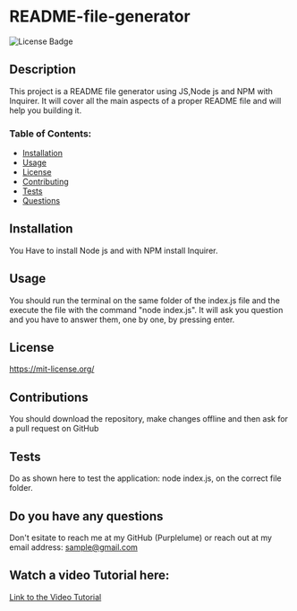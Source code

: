 # README-file-generator 

![License Badge](https://shields.io/badge/license-MIT-blue)

## Description
This project is a README file generator using JS,Node js and NPM with Inquirer. It will cover all the main aspects of a proper README file and will help you building it.

### Table of Contents:
* [Installation](#installation)
* [Usage](#usage)
* [License](#license)
* [Contributing](#contributions)
* [Tests](#tests)
* [Questions](#do-you-have-any-questions)

## Installation  
You Have to install Node js and with NPM install Inquirer.

## Usage
You should run the terminal on the same folder of the index.js file and the execute the file with the command "node index.js". It will ask you question and you have to answer them, one by one, by pressing enter.

## License
https://mit-license.org/

## Contributions
You should download the repository, make changes offline and then ask for a pull request on GitHub

## Tests
Do as shown here to test the application:
node index.js, on the correct file folder.

## Do you have any questions
Don't esitate to reach me at my GitHub (Purplelume) or reach out at my email address: sample@gmail.com

## Watch a video Tutorial here:
[Link to the Video Tutorial](https://drive.google.com/file/d/1hwreAWvFzJu0VVMXmaAPakPEUajjT9Bz/view)